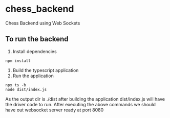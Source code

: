 # chess_backend
Chess Backend using Web Sockets

## To run the backend

1. Install dependencies

```(shell)
npm install
```

1. Build the typescript application
2. Run the application
```(shell)
npx ts -b
node dist/index.js
```

As the output dir is ./dist after building the application dist/index.js will have the driver code to run. After executing the above commands we should have out websocket server ready at port 8080
